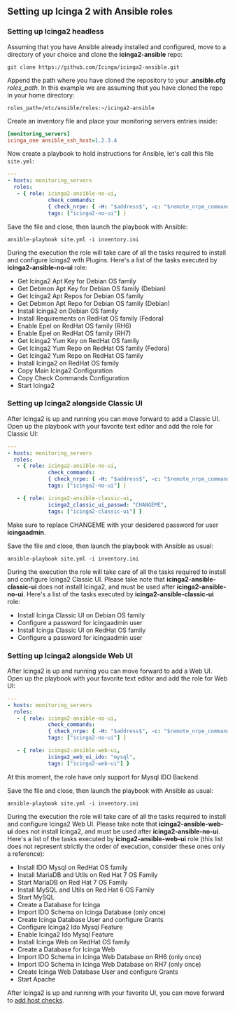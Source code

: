 ## Setting up Icinga 2 with Ansible roles

### Setting up Icinga2 headless

Assuming that you have Ansible already installed and configured, move to a directory of your choice and clone the **icinga2-ansible** repo:

`git clone https://github.com/Icinga/icinga2-ansible.git`

Append the path where you have cloned the repository to your **.ansible.cfg** _roles_path_. In this example we are assuming that you have cloned the repo in your home directory:

`roles_path=/etc/ansible/roles:~/icinga2-ansible`

Create an inventory file and place your monitoring servers entries inside:

```ini
[monitoring_servers]
icinga_one ansible_ssh_host=1.2.3.4
```

Now create a playbook to hold instructions for Ansible, let's call this file `site.yml`:

```yaml
---
- hosts: monitoring_servers
  roles:
   - { role: icinga2-ansible-no-ui,
             check_commands:
             { check_nrpe: { -H: "$address$", -c: "$remote_nrpe_command$" }},
             tags: ["icinga2-no-ui"] }
```

Save the file and close, then launch the playbook with Ansible:

`ansible-playbook site.yml -i inventory.ini`

During the execution the role will take care of all the tasks required to install and configure Icinga2 with Plugins. Here's a list of the tasks executed by **icinga2-ansible-no-ui** role:

* Get Icinga2 Apt Key for Debian OS family 
* Get Debmon Apt Key for Debian OS family (Debian) 
* Get Icinga2 Apt Repos for Debian OS family 
* Get Debmon Apt Repo for Debian OS family (Debian) 
* Install Icinga2 on Debian OS family 
* Install Requirements on RedHat OS family (Fedora) 
* Enable Epel on RedHat OS family (RH6) 
* Enable Epel on RedHat OS family (RH7) 
* Get Icinga2 Yum Key on RedHat OS family 
* Get Icinga2 Yum Repo on RedHat OS family (Fedora) 
* Get Icinga2 Yum Repo on RedHat OS family 
* Install Icinga2 on RedHat OS family 
* Copy Main Icinga2 Configuration 
* Copy Check Commands Configuration
* Start Icinga2 

### Setting up Icinga2 alongside Classic UI

After Icinga2 is up and running you can move forward to add a Classic UI. Open up the playbook with your favorite text editor and add the role for Classic UI:

```yaml
---
- hosts: monitoring_servers
  roles:
   - { role: icinga2-ansible-no-ui,
             check_commands:
             { check_nrpe: { -H: "$address$", -c: "$remote_nrpe_command$" }},
             tags: ["icinga2-no-ui"] }

   - { role: icinga2-ansible-classic-ui,
             icinga2_classic_ui_passwd: "CHANGEME",
             tags: ["icinga2-classic-ui"] }
```

Make sure  to replace CHANGEME with your desidered password for user **icingaadmin**.

Save the file and close, then launch the playbook with Ansible as usual:

`ansible-playbook site.yml -i inventory.ini`

During the execution the role will take care of all the tasks required to install and configure Icinga2 Classic UI. Please take note that **icinga2-ansible-classic-ui** does not install Icinga2, and must be used after **icinga2-ansible-no-ui**. Here's a list of the tasks executed by **icinga2-ansible-classic-ui** role:

* Install Icinga Classic UI on Debian OS family 
* Configure a password for icingaadmin user 
* Install Icinga Classic UI on RedHat OS family 
* Configure a password for icingaadmin user 

### Setting up Icinga2 alongside Web UI

After Icinga2 is up and running you can move forward to add a Web UI. Open up the playbook with your favorite text editor and add the role for Web UI:

```yaml
---
- hosts: monitoring_servers
  roles:
   - { role: icinga2-ansible-no-ui,
             check_commands:
             { check_nrpe: { -H: "$address$", -c: "$remote_nrpe_command$" }},
             tags: ["icinga2-no-ui"] }

   - { role: icinga2-ansible-web-ui,
             icinga2_web_ui_ido: "mysql",
             tags: ["icinga2-web-ui"] }
```

At this moment, the role have only support for Mysql IDO Backend.

Save the file and close, then launch the playbook with Ansible as usual:

`ansible-playbook site.yml -i inventory.ini`

During the execution the role will take care of all the tasks required to install and configure Icinga2 Web UI. Please take note that **icinga2-ansible-web-ui** does not install Icinga2, and must be used after **icinga2-ansible-no-ui**. Here's a list of the tasks executed by **icinga2-ansible-web-ui** role (this list does not represent strictly the order of execution, consider these ones only a reference):

* Install IDO Mysql on RedHat OS family
* Install MariaDB and Utils on Red Hat 7 OS Family
* Start MariaDB on Red Hat 7 OS Family
* Install MySQL and Utils on Red Hat 6 OS Family
* Start MySQL
* Create a Database for Icinga
* Import IDO Schema on Icinga Database (only once)
* Create Icinga Database User and configure Grants
* Configure Icinga2 Ido Mysql Feature
* Enable Icinga2 Ido Mysql Feature
* Install Icinga Web on RedHat OS family
* Create a Database for Icinga Web
* Import IDO Schema in Icinga Web Database on RH6 (only once)
* Import IDO Schema in Icinga Web Database on RH7 (only once)
* Create Icinga Web Database User and configure Grants
* Start Apache

After Icinga2 is up and running with your favorite UI, you can move forward to [add host checks](https://github.com/Icinga/icinga2-ansible/blob/master/doc/adding-hosts.md).

